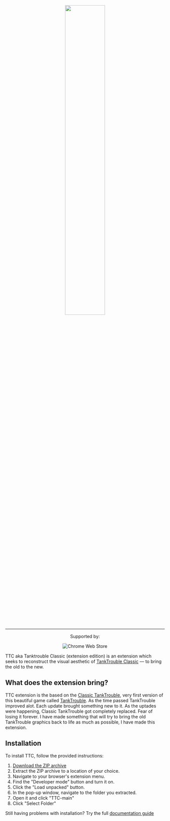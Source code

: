 <div align="center">
  <img width="50%" src="https://github.com/kamarov-therussiantank/TTCV2/raw/main/.github/TTC.png"> 
</div>

---

<div align="center">
  Supported by:
  
![Chrome Web Store](https://img.shields.io/badge/Chrome-21262d.svg?&style=flat-square&logo=google-chrome&logoColor=c9d1d9)

</div>

TTC aka Tanktrouble Classic (extension edition) is an extension which seeks to reconstruct the visual aesthetic of [TankTrouble Classic](https://classic.tanktrouble.com) — to bring the old to the new.

## What does the extension bring?

TTC extension is the based on the [Classic TankTrouble](https://classic.tanktrouble.com/), very first version of this beautiful game called [TankTrouble](https://tanktrouble.com/). As the time passed TankTrouble improved alot. Each update brought something new to it. As the uptades were happening, Classic TankTrouble got completely replaced. Fear of losing it forever. I have made something that will try to bring the old TankTrouble graphics back to life as much as possible, I have made this extension.

## Installation

To install TTC, follow the provided instructions:

1. [Download the ZIP archive](https://github.com/kamarov-therussiantank/TTC/archive/refs/heads/main.zip)
2. Extract the ZIP archive to a location of your choice.  
3. Navigate to your browser's extension menu.  
4. Find the "Developer mode" button and turn it on.  
5. Click the "Load unpacked" button.  
6. In the pop-up window, navigate to the folder you extracted.  
7. Open it and click "TTC-main"  
8. Click "Select Folder"

Still having problems with installation? Try the full [documentation guide](https://bit.ly/ttcv2-installation-guide)

